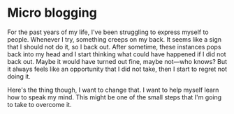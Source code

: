 # Micro blogging 

For the past years of my life, I've been struggling to express myself to people.
Whenever I try, something creeps on my back. It seems like a sign that I should not do it, so I back out.
After sometime, these instances pops back into my head and I start thinking what could have happened if I did not back out.
Maybe it would have turned out fine, maybe not—who knows?
But it always feels like an opportunity that I did not take, then I start to regret not doing it.

Here's the thing though, I want to change that.
I want to help myself learn how to speak my mind.
This might be one of the small steps that I'm going to take to overcome it.
